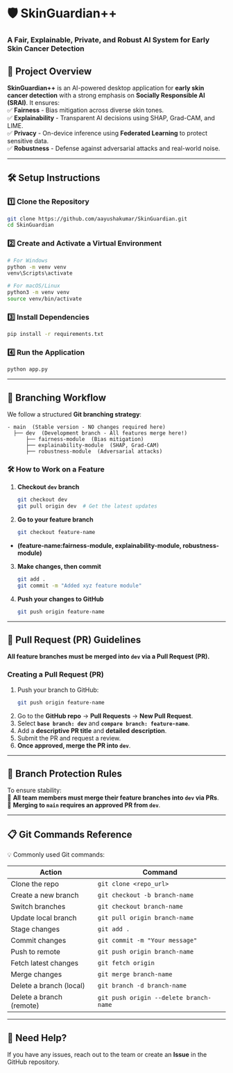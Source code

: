 


# 🛡️ SkinGuardian++  
### A Fair, Explainable, Private, and Robust AI System for Early Skin Cancer Detection  

## 📌 Project Overview  
**SkinGuardian++** is an AI-powered desktop application for **early skin cancer detection** with a strong emphasis on **Socially Responsible AI (SRAI)**. It ensures:  
✅ **Fairness** - Bias mitigation across diverse skin tones.  
✅ **Explainability** - Transparent AI decisions using SHAP, Grad-CAM, and LIME.  
✅ **Privacy** - On-device inference using **Federated Learning** to protect sensitive data.  
✅ **Robustness** - Defense against adversarial attacks and real-world noise.  

---
## 🛠️ Setup Instructions  

### 1️⃣ **Clone the Repository**  
```bash
git clone https://github.com/aayushakumar/SkinGuardian.git
cd SkinGuardian
```

### 2️⃣ **Create and Activate a Virtual Environment**  
```bash
# For Windows
python -m venv venv
venv\Scripts\activate

# For macOS/Linux
python3 -m venv venv
source venv/bin/activate
```

### 3️⃣ **Install Dependencies**  
```bash
pip install -r requirements.txt
```

### 4️⃣ **Run the Application**  
```bash
python app.py
```
---

## 🌿 **Branching Workflow**  

We follow a structured **Git branching strategy**:  
```
- main  (Stable version - NO changes required here)
  ├── dev  (Development branch - All features merge here!)
      ├── fairness-module  (Bias mitigation)
      ├── explainability-module  (SHAP, Grad-CAM)
      ├── robustness-module  (Adversarial attacks)
```

### **🛠️ How to Work on a Feature**  
1. **Checkout `dev` branch**  
   ```bash
   git checkout dev
   git pull origin dev  # Get the latest updates
   ```
2. **Go to your feature branch**  
   ```bash
   git checkout feature-name
   ```
 - **(feature-name:fairness-module, explainability-module, robustness-module)**

3. **Make changes, then commit**  
   ```bash
   git add .
   git commit -m "Added xyz feature module"
   ```
4. **Push your changes to GitHub**  
   ```bash
   git push origin feature-name
   ```

---

## 🔁 **Pull Request (PR) Guidelines**  

**All feature branches must be merged into `dev` via a Pull Request (PR).**  

### **Creating a Pull Request (PR)**
1. Push your branch to GitHub:  
   ```bash
   git push origin feature-name
   ```
2. Go to the **GitHub repo** → **Pull Requests** → **New Pull Request**.  
3. Select **`base branch: dev`** and **`compare branch: feature-name`**.  
4. Add a **descriptive PR title** and **detailed description**.  
5. Submit the PR and request a review.  
6. **Once approved, merge the PR into `dev`**.  

---

## 🔐 **Branch Protection Rules**
To ensure stability:  
🔹 **All team members must merge their feature branches into `dev` via PRs**.  
🔹 **Merging to `main` requires an approved PR from `dev`**.  

---

## 📋 **Git Commands Reference**
💡 Commonly used Git commands:

| Action | Command |
|---------|---------|
| Clone the repo | `git clone <repo_url>` |
| Create a new branch | `git checkout -b branch-name` |
| Switch branches | `git checkout branch-name` |
| Update local branch | `git pull origin branch-name` |
| Stage changes | `git add .` |
| Commit changes | `git commit -m "Your message"` |
| Push to remote | `git push origin branch-name` |
| Fetch latest changes | `git fetch origin` |
| Merge changes | `git merge branch-name` |
| Delete a branch (local) | `git branch -d branch-name` |
| Delete a branch (remote) | `git push origin --delete branch-name` |

---

## 📢 **Need Help?**
If you have any issues, reach out to the team or create an **Issue** in the GitHub repository.  
